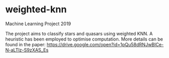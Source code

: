 # weighted-knn
Machine Learning Project 2019

The project aims to classify stars and quasars using weighted KNN. A heuristic has been employed to optimise computation. More details can be found in the paper: https://drive.google.com/open?id=1pQu58dRNJwBlCe-N-aLTlz-S9zXAS_Es
